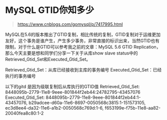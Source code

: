 # MySQL GTID你知多少
> https://www.cnblogs.com/gomysql/p/7417995.html


MySQL在5.6的版本推出了GTID复制，相比传统的复制，GTID复制对于运维更加友好，这个事务是谁产⽣，产⽣多少事务，⾮常直接的标识出来，当然GTID也有限制，对于什么是GTID可以参考我之前的文章：MySQL 5.6 GTID Replication，那么今天主要是想和同学们分享一下关于从库show slave status中的Retrieved_Gtid_Set和Executed_Gtid_Set。

Retrieved_Gtid_Set：从库已经接收到主库的事务编号
Executed_Gtid_Set：已经执行的事务编号

以下的gitd 是因为级联复制后从库执行的GTID值
Retrieved_Gtid_Set: 8448095b-2779-11e8-9eee-801844f2eb44:24782795-43457076
Executed_Gtid_Set: 8448095b-2779-11e8-9eee-801844f2eb44:1-43457076,
b29adcee-d60a-11e6-8697-0050568c3815:1-151573105,
ec3d8ee4-da32-11e6-a1b2-0050568c769d:1-6,
f653199e-f75b-11e8-aa82-20040fea8c80:1-2

